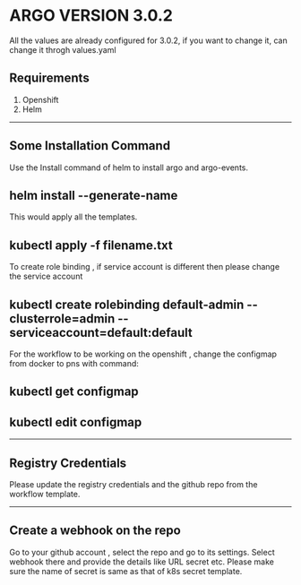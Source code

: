 # ARGO VERSION 3.0.2

All the values are already configured for 3.0.2, if you want to change it, 
can change it throgh values.yaml

## Requirements

1) Openshift
2) Helm

-----------------------------------------------------------------------------------------

## Some Installation Command
Use the Install command of helm to install argo and argo-events.

## helm install <folder path> --generate-name

This would apply all the templates.
## kubectl apply -f filename.txt

To create role binding , if service account is different then please change the service account

## kubectl create rolebinding default-admin --clusterrole=admin --serviceaccount=default:default

For the workflow to be working on the openshift , change the configmap from docker to pns with
command:
## kubectl get configmap

## kubectl edit configmap 

-------------------------------------------------------------------------------------------

## Registry Credentials
Please update the registry credentials and the github repo from the workflow 
template.

------------------------------------------------------------------------------------------

## Create a webhook on the repo

Go to your github account , select the repo and go to its settings.
Select webhook there and provide the details like URL secret etc.
Please make sure the name of secret is same as that of k8s secret template.
